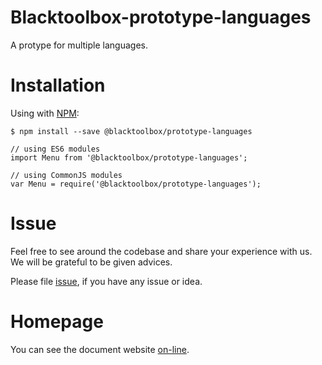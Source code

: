 # Blacktoolbox-prototype-languages

A protype for multiple languages.

# Installation

Using with [NPM](https://www.npmjs.com/):

    $ npm install --save @blacktoolbox/prototype-languages

    // using ES6 modules
    import Menu from '@blacktoolbox/prototype-languages';

    // using CommonJS modules
    var Menu = require('@blacktoolbox/prototype-languages');

# Issue

Feel free to see around the codebase and share your experience with us. We will be grateful to be given advices. 

Please file [issue](https://github.com/BlackToolBoxLaboratory/prototype-languages/issues), if you have any issue or idea.

# Homepage

You can see the document website [on-line](https://blacktoolboxlaboratory.github.io/#/prototype-languages/basic).
